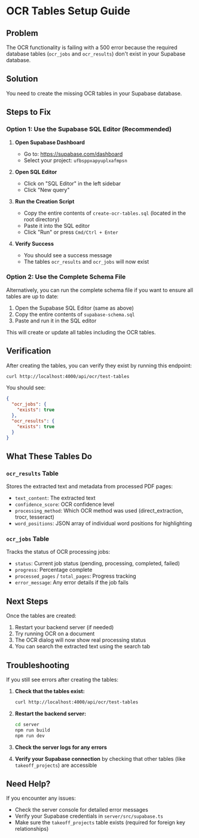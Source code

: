 # OCR Tables Setup Guide

## Problem
The OCR functionality is failing with a 500 error because the required database tables (`ocr_jobs` and `ocr_results`) don't exist in your Supabase database.

## Solution
You need to create the missing OCR tables in your Supabase database.

## Steps to Fix

### Option 1: Use the Supabase SQL Editor (Recommended)

1. **Open Supabase Dashboard**
   - Go to: https://supabase.com/dashboard
   - Select your project: `ufbsppxapyuplxafmpsn`

2. **Open SQL Editor**
   - Click on "SQL Editor" in the left sidebar
   - Click "New query"

3. **Run the Creation Script**
   - Copy the entire contents of `create-ocr-tables.sql` (located in the root directory)
   - Paste it into the SQL editor
   - Click "Run" or press `Cmd/Ctrl + Enter`

4. **Verify Success**
   - You should see a success message
   - The tables `ocr_results` and `ocr_jobs` will now exist

### Option 2: Use the Complete Schema File

Alternatively, you can run the complete schema file if you want to ensure all tables are up to date:

1. Open the Supabase SQL Editor (same as above)
2. Copy the entire contents of `supabase-schema.sql`
3. Paste and run it in the SQL editor

This will create or update all tables including the OCR tables.

## Verification

After creating the tables, you can verify they exist by running this endpoint:

```bash
curl http://localhost:4000/api/ocr/test-tables
```

You should see:
```json
{
  "ocr_jobs": {
    "exists": true
  },
  "ocr_results": {
    "exists": true
  }
}
```

## What These Tables Do

### `ocr_results` Table
Stores the extracted text and metadata from processed PDF pages:
- `text_content`: The extracted text
- `confidence_score`: OCR confidence level
- `processing_method`: Which OCR method was used (direct_extraction, trocr, tesseract)
- `word_positions`: JSON array of individual word positions for highlighting

### `ocr_jobs` Table
Tracks the status of OCR processing jobs:
- `status`: Current job status (pending, processing, completed, failed)
- `progress`: Percentage complete
- `processed_pages` / `total_pages`: Progress tracking
- `error_message`: Any error details if the job fails

## Next Steps

Once the tables are created:

1. Restart your backend server (if needed)
2. Try running OCR on a document
3. The OCR dialog will now show real processing status
4. You can search the extracted text using the search tab

## Troubleshooting

If you still see errors after creating the tables:

1. **Check that the tables exist:**
   ```bash
   curl http://localhost:4000/api/ocr/test-tables
   ```

2. **Restart the backend server:**
   ```bash
   cd server
   npm run build
   npm run dev
   ```

3. **Check the server logs for any errors**

4. **Verify your Supabase connection** by checking that other tables (like `takeoff_projects`) are accessible

## Need Help?

If you encounter any issues:
- Check the server console for detailed error messages
- Verify your Supabase credentials in `server/src/supabase.ts`
- Make sure the `takeoff_projects` table exists (required for foreign key relationships)

